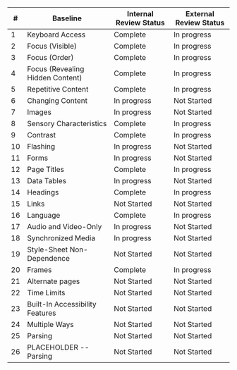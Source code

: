 | # | Baseline | Internal Review Status | External Review Status |
----|----------|------------------------|------------------------|
| 1 | Keyboard Access | Complete | In progress |
| 2 | Focus (Visible) | Complete | In progress |
| 3 | Focus (Order) | Complete | In progress |
| 4 | Focus (Revealing Hidden Content) | Complete | In progress |
| 5 | Repetitive Content | Complete | In progress |
| 6 | Changing Content | In progress | Not Started |
| 7 | Images | In progress | Not Started |
| 8 | Sensory Characteristics | Complete | In progress |
| 9 | Contrast | Complete | In progress |
| 10 | Flashing | In progress | Not Started |
| 11 | Forms | In progress | Not Started |
| 12 | Page Titles | Complete | In progress |
| 13 | Data Tables | In progress | Not Started |
| 14 | Headings | Complete | In progress |
| 15 | Links | Not Started | Not Started |
| 16 | Language | Complete | In progress |
| 17 | Audio and Video-Only | In progress | Not Started |
| 18 | Synchronized Media | In progress | Not Started |
| 19 | Style-Sheet Non-Dependence | Not Started | Not Started |
| 20 | Frames | Complete | In progress |
| 21 | Alternate pages | Not Started | Not Started |
| 22 | Time Limits | Not Started | Not Started |
| 23 | Built-In Accessibility Features | Not Started | Not Started |
| 24 | Multiple Ways | Not Started | Not Started |
| 25 | Parsing | Not Started | Not Started |
| 26 | PLACEHOLDER -- Parsing | Not Started | Not Started |
